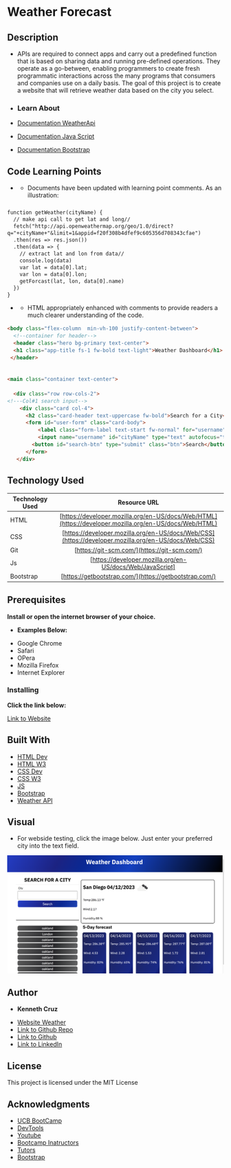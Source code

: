  #  Weather Forecast


## **Description**
* APIs are required to connect apps and carry out a predefined function that is based on sharing data and running pre-defined operations. They operate as a go-between, enabling programmers to create fresh programmatic interactions across the many programs that consumers and companies use on a daily basis.
The goal of this project is to create a website that will retrieve weather data based on the city you select.


* ### Learn About

* [Documentation WeatherApi](https://openweathermap.org/api/geocoding-api)
* [Documentation Java Script](https://www.javascript.com/learn)
* [Documentation Bootstrap](https://getbootstrap.com/docs/5.3/getting-started/introduction/)


## **Code Learning Points**

- * Documents have been updated with learning point comments. As an illustration:  

### 

```Js
function getWeather(cityName) {
  // make api call to get lat and long//
  fetch("http://api.openweathermap.org/geo/1.0/direct?q="+cityName+"&limit=1&appid=f20f308b4dfef9c605356d708343cfae")
  .then(res => res.json())
  .then(data => {
    // extract lat and lon from data//
    console.log(data)
    var lat = data[0].lat;
    var lon = data[0].lon;
    getForcast(lat, lon, data[0].name)
  })
}
```

- * HTML appropriately enhanced with comments to provide readers a much clearer understanding of the code.

```html
<body class="flex-column  min-vh-100 justify-content-between">
  <!--container for header-->
  <header class="hero bg-primary text-center">
  <h1 class="app-title fs-1 fw-bold text-light">Weather Dashboard</h1>
 </header>

 
<main class="container text-center">

  <div class="row row-cols-2">
<!---Col#1 search input-->
    <div class="card col-4"> 
      <h2 class="card-header text-uppercase fw-bold">Search for a City</h2>
      <form id="user-form" class="card-body">
          <label class="form-label text-start fw-normal" for="username">City</label>
          <input name="username" id="cityName" type="text" autofocus="true" class="form-input" />
        <button id="search-btn" type="submit" class="btn">Search</button>
      </form>
   </div>

```

## **Technology Used**

| Technology Used         | Resource URL           | 
| ------------- |:-------------:| 
| HTML    | [https://developer.mozilla.org/en-US/docs/Web/HTML](https://developer.mozilla.org/en-US/docs/Web/HTML)|  
| CSS     | [https://developer.mozilla.org/en-US/docs/Web/CSS](https://developer.mozilla.org/en-US/docs/Web/CSS)      |   
| Git | [https://git-scm.com/](https://git-scm.com/)     |    
| Js  | [https://developer.mozilla.org/en-US/docs/Web/JavaScript]  | 
|  Bootstrap  | [https://getbootstrap.com/](https://getbootstrap.com/)  | 

## **Prerequisites**

**Install or open the internet browser of your choice.**

*  **Examples Below:**

- Google Chrome
- Safari
- OPera
- Mozilla Firefox
- Internet Explorer

### **Installing**

**Click the link below:** 

[Link to Website](https://cruzkenneth504.github.io/weather-forcast/)

## **Built With**

* [HTML Dev](https://developer.mozilla.org/en-US/docs/Web/HTML)
* [HTML W3](https://www.w3schools.com/html/default.asp)   
* [CSS Dev](https://developer.mozilla.org/en-US/docs/Web/CSS)
* [CSS W3](https://www.w3schools.com/css/default.asp)
* [JS]()
* [Bootstrap](https://getbootstrap.com/)
* [Weather API](https://openweathermap.org/api)

## **Visual**

* For webside testing, click the image below. Just enter your preferred city into the text field.

[![Image](./assets/imgs/weather.png)](https://cruzkenneth504.github.io/weather-forcast/)


## **Author**

* **Kenneth Cruz** 


- [Website Weather](https://cruzkenneth504.github.io/weather-forcast/)
- [Link to Github Repo](https://github.com/Cruzkenneth504/weather-forcast)
- [Link to Github](https://github.com/cruzkenneth504)
- [Link to LinkedIn](linkedin.com/in/cruzkenneth504)

       
## **License**

This project is licensed under the MIT License

## **Acknowledgments**

* [UCB BootCamp](https://bootcamp.berkeley.edu/)
* [DevTools](https://dev.to/)
* [Youtube](https://www.youtube.com/)
* [Bootcamp Inatructors](https://bootcamp.berkeley.edu/)
* [Tutors]( https://tinyurl.com/BootCampTutorTeam)
* [Bootstrap](https://getbootstrap.com/) 

